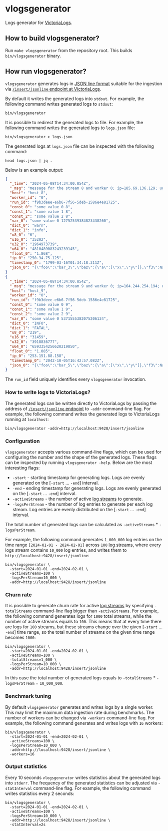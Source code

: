 # vlogsgenerator

Logs generator for [VictoriaLogs](https://docs.victoriametrics.com/victorialogs/).

## How to build vlogsgenerator?

Run `make vlogsgenerator` from the repository root. This builds `bin/vlogsgenerator` binary.

## How run vlogsgenerator?

`vlogsgenerator` generates logs in [JSON line format](https://jsonlines.org/) suitable for the ingestion
via [`/insert/jsonline` endpoint at VictoriaLogs](https://docs.victoriametrics.com/victorialogs/data-ingestion/#json-stream-api).

By default it writes the generated logs into `stdout`. For example, the following command writes generated logs to `stdout`:

```
bin/vlogsgenerator
```

It is possible to redirect the generated logs to file. For example, the following command writes the generated logs to `logs.json` file:

```
bin/vlogsgenerator > logs.json
```

The generated logs at `logs.json` file can be inspected with the following command:

```
head logs.json | jq .
```

Below is an example output:

```json
{
  "_time": "2024-05-08T14:34:00.854Z",
  "_msg": "message for the stream 8 and worker 0; ip=185.69.136.129; uuid=b4fe8f1a-c93c-dea3-ba11-5b9f0509291e; u64=8996587920687045253",
  "host": "host_8",
  "worker_id": "0",
  "run_id": "f9b3deee-e6b6-7f56-5deb-1586e4e81725",
  "const_0": "some value 0 8",
  "const_1": "some value 1 8",
  "const_2": "some value 2 8",
  "var_0": "some value 0 12752539384823438260",
  "dict_0": "warn",
  "dict_1": "info",
  "u8_0": "6",
  "u16_0": "35202",
  "u32_0": "1964973739",
  "u64_0": "4810489083243239145",
  "float_0": "1.868",
  "ip_0": "250.34.75.125",
  "timestamp_0": "1799-03-16T01:34:18.311Z",
  "json_0": "{\"foo\":\"bar_3\",\"baz\":{\"a\":[\"x\",\"y\"]},\"f3\":NaN,\"f4\":32}"
}
{
  "_time": "2024-05-08T14:34:00.854Z",
  "_msg": "message for the stream 9 and worker 0; ip=164.244.254.194; uuid=7e8373b1-ce0d-1ce7-8e96-4bcab8955598; u64=13949903463741076522",
  "host": "host_9",
  "worker_id": "0",
  "run_id": "f9b3deee-e6b6-7f56-5deb-1586e4e81725",
  "const_0": "some value 0 9",
  "const_1": "some value 1 9",
  "const_2": "some value 2 9",
  "var_0": "some value 0 5371555382075206134",
  "dict_0": "INFO",
  "dict_1": "FATAL",
  "u8_0": "219",
  "u16_0": "31459",
  "u32_0": "3918836777",
  "u64_0": "6593354256620219850",
  "float_0": "1.085",
  "ip_0": "253.151.88.158",
  "timestamp_0": "2042-10-05T16:42:57.082Z",
  "json_0": "{\"foo\":\"bar_5\",\"baz\":{\"a\":[\"x\",\"y\"]},\"f3\":NaN,\"f4\":27}"
}
```

The `run_id` field uniquely identifies every `vlogsgenerator` invocation.

### How to write logs to VictoriaLogs?

The generated logs can be written directly to VictoriaLogs by passing the address of [`/insert/jsonline` endpoint](https://docs.victoriametrics.com/victorialogs/data-ingestion/#json-stream-api)
to `-addr` command-line flag. For example, the following command writes the generated logs to VictoriaLogs running at `localhost`:

```
bin/vlogsgenerator -addr=http://localhost:9428/insert/jsonline
```

### Configuration

`vlogsgenerator` accepts various command-line flags, which can be used for configuring the number and the shape of the generated logs.
These flags can be inspected by running `vlogsgenerator -help`. Below are the most interesting flags:

* `-start` - starting timestamp for generating logs. Logs are evenly generated on the [`-start` ... `-end`] interval.
* `-end` - ending timestamp for generating logs. Logs are evenly generated on the [`-start` ... `-end`] interval.
* `-activeStreams` - the number of active [log streams](https://docs.victoriametrics.com/victorialogs/keyconcepts/#stream-fields) to generate.
* `-logsPerStream` - the number of log entries to generate per each log stream. Log entries are evenly distributed on the [`-start` ... `-end`] interval.

The total number of generated logs can be calculated as `-activeStreams` * `-logsPerStream`.

For example, the following command generates `1_000_000` log entries on the time range `[2024-01-01 - 2024-02-01]` across `100`
[log streams](https://docs.victoriametrics.com/victorialogs/keyconcepts/#stream-fields), where every logs stream contains `10_000` log entries,
and writes them to `http://localhost:9428/insert/jsonline`:

```
bin/vlogsgenerator \
  -start=2024-01-01 -end=2024-02-01 \
  -activeStreams=100 \
  -logsPerStream=10_000 \
  -addr=http://localhost:9428/insert/jsonline
```

### Churn rate

It is possible to generate churn rate for active [log streams](https://docs.victoriametrics.com/victorialogs/keyconcepts/#stream-fields)
by specifying `-totalStreams` command-line flag bigger than `-activeStreams`. For example, the following command generates
logs for `1000` total streams, while the number of active streams equals to `100`. This means that at every time there are logs for `100` streams,
but these streams change over the given [`-start` ... `-end`] time range, so the total number of streams on the given time range becomes `1000`:

```
bin/vlogsgenerator \
  -start=2024-01-01 -end=2024-02-01 \
  -activeStreams=100 \
  -totalStreams=1_000 \
  -logsPerStream=10_000 \
  -addr=http://localhost:9428/insert/jsonline
```

In this case the total number of generated logs equals to `-totalStreams` * `-logsPerStream` = `10_000_000`.

### Benchmark tuning

By default `vlogsgenerator` generates and writes logs by a single worker. This may limit the maximum data ingestion rate during benchmarks.
The number of workers can be changed via `-workers` command-line flag. For example, the following command generates and writes logs with `16` workers:

```
bin/vlogsgenerator \
  -start=2024-01-01 -end=2024-02-01 \
  -activeStreams=100 \
  -logsPerStream=10_000 \
  -addr=http://localhost:9428/insert/jsonline \
  -workers=16
```

### Output statistics

Every 10 seconds `vlogsgenerator` writes statistics about the generated logs into `stderr`. The frequency of the generated statistics can be adjusted via `-statInterval` command-line flag.
For example, the following command writes statistics every 2 seconds:

```
bin/vlogsgenerator \
  -start=2024-01-01 -end=2024-02-01 \
  -activeStreams=100 \
  -logsPerStream=10_000 \
  -addr=http://localhost:9428/insert/jsonline \
  -statInterval=2s
```

